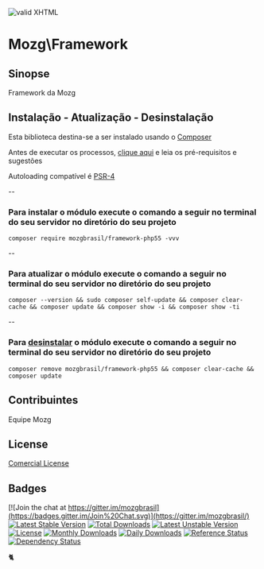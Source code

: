 [checkmark]: https://raw.githubusercontent.com/mozgbrasil/mozgbrasil.github.io/master/assets/images/logos/logo_32_32.png "MOZG"
![valid XHTML][checkmark]

[composer]: https://packagist.org/packages/mozgbrasil/framework-php55
[psr4]: http://www.php-fig.org/psr/psr-4/
[requerimentos]: http://mozgbrasil.github.io/requerimentos/
[getcomposer]: https://getcomposer.org/
[uninstall-mods]: https://getcomposer.org/doc/03-cli.md#remove

# Mozg\Framework

## Sinopse

Framework da Mozg

## Instalação - Atualização - Desinstalação

Esta biblioteca destina-se a ser instalado usando o [Composer][getcomposer]

Antes de executar os processos, [clique aqui][requerimentos] e leia os pré-requisitos e sugestões

Autoloading compatível é [PSR-4][psr4]

--

### Para instalar o módulo execute o comando a seguir no terminal do seu servidor no diretório do seu projeto

	composer require mozgbrasil/framework-php55 -vvv

-- 

### Para atualizar o módulo execute o comando a seguir no terminal do seu servidor no diretório do seu projeto

	composer --version && sudo composer self-update && composer clear-cache && composer update && composer show -i && composer show -ti

--

### Para [desinstalar][uninstall-mods] o módulo execute o comando a seguir no terminal do seu servidor no diretório do seu projeto

	composer remove mozgbrasil/framework-php55 && composer clear-cache && composer update

## Contribuintes

Equipe Mozg

## License

[Comercial License](LICENSE.txt)

## Badges

[![Join the chat at https://gitter.im/mozgbrasil](https://badges.gitter.im/Join%20Chat.svg)](https://gitter.im/mozgbrasil/)
[![Latest Stable Version](https://poser.pugx.org/mozgbrasil/framework-php55/v/stable)](https://packagist.org/packages/mozgbrasil/framework-php55)
[![Total Downloads](https://poser.pugx.org/mozgbrasil/framework-php55/downloads)](https://packagist.org/packages/mozgbrasil/framework-php55)
[![Latest Unstable Version](https://poser.pugx.org/mozgbrasil/framework-php55/v/unstable)](https://packagist.org/packages/mozgbrasil/framework-php55)
[![License](https://poser.pugx.org/mozgbrasil/framework-php55/license)](https://packagist.org/packages/mozgbrasil/framework-php55)
[![Monthly Downloads](https://poser.pugx.org/mozgbrasil/framework-php55/d/monthly)](https://packagist.org/packages/mozgbrasil/framework-php55)
[![Daily Downloads](https://poser.pugx.org/mozgbrasil/framework-php55/d/daily)](https://packagist.org/packages/mozgbrasil/framework-php55)
[![Reference Status](https://www.versioneye.com/php/mozgbrasil:framework-php55/reference_badge.svg?style=flat-square)](https://www.versioneye.com/php/mozgbrasil:framework-php55/references)
[![Dependency Status](https://www.versioneye.com/php/mozgbrasil:framework-php55/1.0.0/badge?style=flat-square)](https://www.versioneye.com/php/mozgbrasil:framework-php55/1.0.0)

:cat2:
